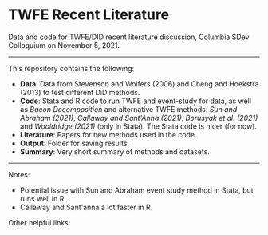 # TWFE Recent Literature
Data and code for TWFE/DID recent literature discussion, Columbia SDev Colloquium on November 5, 2021. 

--- 
This repository contains the following: 
- **Data**: Data from Stevenson and Wolfers (2006) and Cheng and Hoekstra (2013) to test different DiD methods.
- **Code**: Stata and R code to run TWFE and event-study for data, as well as _Bacon Decomposition_ and alternative TWFE methods: _Sun and Abraham (2021)_, _Callaway and Sant'Anna (2021)_, _Borusyak et al. (2021)_ and _Wooldridge (2021)_ (only in Stata). The Stata code is nicer (for now).
- **Literature**: Papers for new methods used in the code.
- **Output**: Folder for saving results.
- **Summary**: Very short summary of methods and datasets.

--- 
Notes: 
- Potential issue with Sun and Abraham event study method in Stata, but runs well in R. 
- Callaway and Sant'anna a lot faster in R. 

Other helpful links: 
